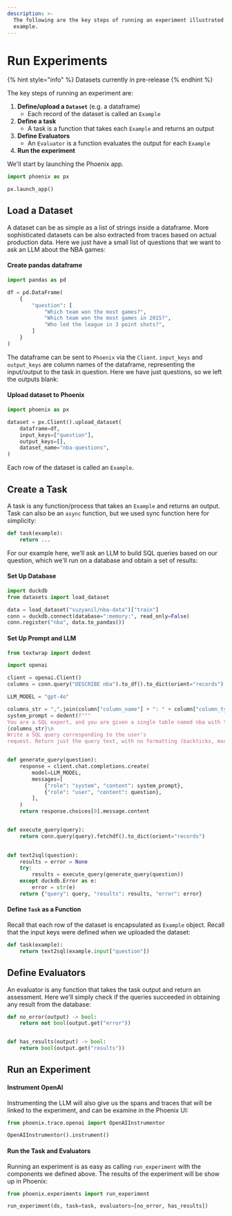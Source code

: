 ```yaml
---
description: >-
  The following are the key steps of running an experiment illustrated by simple
  example.
---
```


# Run Experiments

{% hint style="info" %}
Datasets currently in pre-release
{% endhint %}

The key steps of running an experiment are:

1. **Define/upload a `Dataset`** (e.g. a dataframe)
   * Each record of the dataset is called an `Example`
2. **Define a task**
   * A task is a function that takes each `Example` and returns an output
3. **Define Evaluators**
   * An `Evaluator` is a function evaluates the output for each `Example`
4. **Run the experiment**

We'll start by launching the Phoenix app.

```python
import phoenix as px

px.launch_app()
```

## Load a Dataset

A dataset can be as simple as a list of strings inside a dataframe. More sophisticated datasets can be also extracted from traces based on actual production data. Here we just have a small list of questions that we want to ask an LLM about the NBA games:

#### Create pandas dataframe

```python
import pandas as pd

df = pd.DataFrame(
    {
        "question": [
            "Which team won the most games?",
            "Which team won the most games in 2015?",
            "Who led the league in 3 point shots?",
        ]
    }
)
```

The dataframe can be sent to `Phoenix` via the `Client`. `input_keys` and `output_keys` are column names of the dataframe, representing the input/output to the task in question. Here we have just questions, so we left the outputs blank:

#### Upload dataset to Phoenix

```python
import phoenix as px

dataset = px.Client().upload_dataset(
    dataframe=df,
    input_keys=["question"],
    output_keys=[],
    dataset_name="nba-questions",
)
```

Each row of the dataset is called an `Example`.

## Create a Task

A task is any function/process that takes an `Example` and returns an output. Task can also be an `async` function, but we used sync function here for simplicity:

```python
def task(example):
    return ...
```

For our example here, we'll ask an LLM to build SQL queries based on our question, which we'll run on a database and obtain a set of results:

#### Set Up Database

```python
import duckdb
from datasets import load_dataset

data = load_dataset("suzyanil/nba-data")["train"]
conn = duckdb.connect(database=":memory:", read_only=False)
conn.register("nba", data.to_pandas())
```

#### Set Up Prompt and LLM

```python
from textwrap import dedent

import openai

client = openai.Client()
columns = conn.query("DESCRIBE nba").to_df().to_dict(orient="records")

LLM_MODEL = "gpt-4o"

columns_str = ",".join(column["column_name"] + ": " + column["column_type"] for column in columns)
system_prompt = dedent(f"""
You are a SQL expert, and you are given a single table named nba with the following columns:
{columns_str}\n
Write a SQL query corresponding to the user's
request. Return just the query text, with no formatting (backticks, markdown, etc.).""")


def generate_query(question):
    response = client.chat.completions.create(
        model=LLM_MODEL,
        messages=[
            {"role": "system", "content": system_prompt},
            {"role": "user", "content": question},
        ],
    )
    return response.choices[0].message.content


def execute_query(query):
    return conn.query(query).fetchdf().to_dict(orient="records")
    

def text2sql(question):
    results = error = None
    try:
        results = execute_query(generate_query(question))
    except duckdb.Error as e:
        error = str(e)
    return {"query": query, "results": results, "error": error}
```

#### Define `Task` as a Function

Recall that each row of the dataset is encapsulated as `Example` object. Recall that the input keys were defined when we uploaded the dataset:

```python
def task(example):
    return text2sql(example.input["question"])
```

## Define Evaluators

An evaluator is any function that takes the task output and return an assessment. Here we'll simply check if the queries succeeded in obtaining any result from the database:

```python
def no_error(output) -> bool:
    return not bool(output.get("error"))


def has_results(output) -> bool:
    return bool(output.get("results"))
```

## Run an Experiment

#### Instrument OpenAI

Instrumenting the LLM will also give us the spans and traces that will be linked to the experiment, and can be examine in the Phoenix UI:

```python
from phoenix.trace.openai import OpenAIInstrumentor

OpenAIInstrumentor().instrument()
```

#### Run the Task and Evaluators

Running an experiment is as easy as calling `run_experiment` with the components we defined above. The results of the experiment will be show up in Phoenix:

```python
from phoenix.experiments import run_experiment

run_experiment(ds, task=task, evaluators=[no_error, has_results])
```
